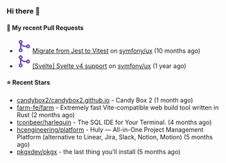 ### Hi there 👋

#### 🔨 My recent Pull Requests

- ![](./assets/pr-merged.svg) [Migrate from Jest to Vitest](https://github.com/symfony/ux/pull/1202) on [symfony/ux](https://github.com/symfony/ux) (10 months ago)
- ![](./assets/pr-merged.svg) [[Svelte] Svelte v4 support](https://github.com/symfony/ux/pull/1018) on [symfony/ux](https://github.com/symfony/ux) (1 year ago)

#### ⭐ Recent Stars

- [candybox2/candybox2.github.io](https://github.com/candybox2/candybox2.github.io) - Candy Box 2 (1 month ago)
- [farm-fe/farm](https://github.com/farm-fe/farm) - Extremely fast Vite-compatible web build tool written in Rust (2 months ago)
- [tconbeer/harlequin](https://github.com/tconbeer/harlequin) - The SQL IDE for Your Terminal. (4 months ago)
- [hcengineering/platform](https://github.com/hcengineering/platform) - Huly — All-in-One Project Management Platform (alternative to Linear, Jira, Slack, Notion, Motion) (5 months ago)
- [pkgxdev/pkgx](https://github.com/pkgxdev/pkgx) - the last thing you’ll install (5 months ago)